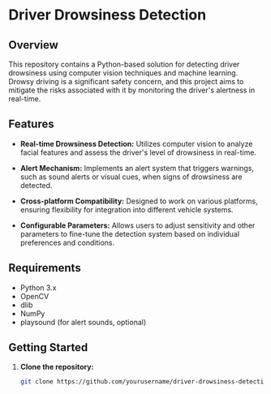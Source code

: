 
# Driver Drowsiness Detection

## Overview

This repository contains a Python-based solution for detecting driver drowsiness using computer vision techniques and machine learning. Drowsy driving is a significant safety concern, and this project aims to mitigate the risks associated with it by monitoring the driver's alertness in real-time.

## Features

- **Real-time Drowsiness Detection:** Utilizes computer vision to analyze facial features and assess the driver's level of drowsiness in real-time.

- **Alert Mechanism:** Implements an alert system that triggers warnings, such as sound alerts or visual cues, when signs of drowsiness are detected.

- **Cross-platform Compatibility:** Designed to work on various platforms, ensuring flexibility for integration into different vehicle systems.

- **Configurable Parameters:** Allows users to adjust sensitivity and other parameters to fine-tune the detection system based on individual preferences and conditions.

## Requirements

- Python 3.x
- OpenCV
- dlib
- NumPy
- playsound (for alert sounds, optional)

## Getting Started

1. **Clone the repository:**

   ```bash
   git clone https://github.com/yourusername/driver-drowsiness-detection.git
